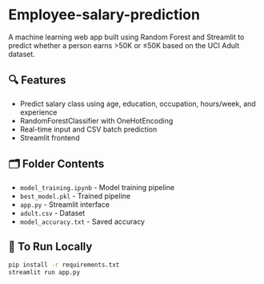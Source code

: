 # Employee-salary-prediction

A machine learning web app built using Random Forest and Streamlit to predict whether a person earns >50K or ≤50K based on the UCI Adult dataset.

## 🔍 Features
- Predict salary class using age, education, occupation, hours/week, and experience
- RandomForestClassifier with OneHotEncoding
- Real-time input and CSV batch prediction
- Streamlit frontend

## 🗂 Folder Contents
- `model_training.ipynb` - Model training pipeline
- `best_model.pkl` - Trained pipeline
- `app.py` - Streamlit interface
- `adult.csv` - Dataset
- `model_accuracy.txt` - Saved accuracy

## 🚀 To Run Locally
```bash
pip install -r requirements.txt
streamlit run app.py